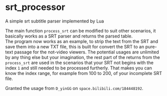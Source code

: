 # srt_processor
A simple srt subtitle parser implemented by Lua  
  
  The main function `process_srt` can be modified to suit other scenarios, it basically works as a SRT parser and returns the parsed table.  
  The program now works as an example, to strip the text from the SRT and save them into a new TXT file, this is built for convert the SRT to an pure-text passage for the not-video viewers.
  The potential usages are unlimited by any thing else but your imagination, the rest part of the returns from the `process_srt` are used in the scenarios that your SRT not begins with the index `1` and still needed to be processed furtherly. That makes you can know the index range, for example from 100 to 200, of your incomplete SRT file.
  
  Granted the usage from `D_yinGG` on `space.bilibili.com/184448192`.
